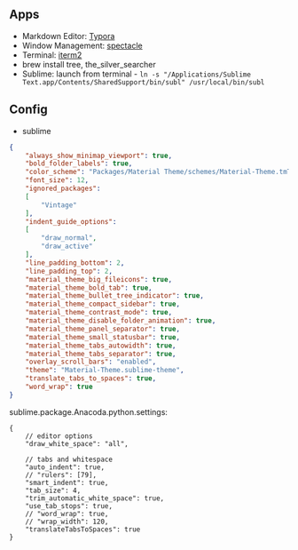 ## Apps

- Markdown Editor: [Typora](http://www.typora.io/)
- Window Management: [spectacle](https://www.spectacleapp.com/)
- Terminal: [iterm2](https://www.iterm2.com)
- brew install tree, the_silver_searcher
- Sublime: launch from terminal - ```ln -s "/Applications/Sublime Text.app/Contents/SharedSupport/bin/subl" /usr/local/bin/subl```

## Config
- sublime
```json
{
	"always_show_minimap_viewport": true,
	"bold_folder_labels": true,
	"color_scheme": "Packages/Material Theme/schemes/Material-Theme.tmTheme",
	"font_size": 12,
	"ignored_packages":
	[
		"Vintage"
	],
	"indent_guide_options":
	[
		"draw_normal",
		"draw_active"
	],
	"line_padding_bottom": 2,
	"line_padding_top": 2,
	"material_theme_big_fileicons": true,
	"material_theme_bold_tab": true,
	"material_theme_bullet_tree_indicator": true,
	"material_theme_compact_sidebar": true,
	"material_theme_contrast_mode": true,
	"material_theme_disable_folder_animation": true,
	"material_theme_panel_separator": true,
	"material_theme_small_statusbar": true,
	"material_theme_tabs_autowidth": true,
	"material_theme_tabs_separator": true,
	"overlay_scroll_bars": "enabled",
	"theme": "Material-Theme.sublime-theme",
	"translate_tabs_to_spaces": true,
	"word_wrap": true
}
```

sublime.package.Anacoda.python.settings:
```
{
    // editor options
    "draw_white_space": "all",

    // tabs and whitespace
    "auto_indent": true,
    // "rulers": [79],
    "smart_indent": true,
    "tab_size": 4,
    "trim_automatic_white_space": true,
    "use_tab_stops": true,
    // "word_wrap": true,
    // "wrap_width": 120,
    "translateTabsToSpaces": true
}
```
